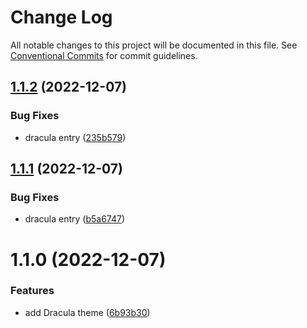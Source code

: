 # Change Log

All notable changes to this project will be documented in this file.
See [Conventional Commits](https://conventionalcommits.org) for commit guidelines.

## [1.1.2](https://github.com/standardnotes/plugins/compare/@standardnotes/dracula-theme@1.1.1...@standardnotes/dracula-theme@1.1.2) (2022-12-07)

### Bug Fixes

* dracula entry ([235b579](https://github.com/standardnotes/plugins/commit/235b579e98fc0420e301edf026d077e9ade7dfd8))

## [1.1.1](https://github.com/standardnotes/plugins/compare/@standardnotes/dracula-theme@1.1.0...@standardnotes/dracula-theme@1.1.1) (2022-12-07)

### Bug Fixes

* dracula entry ([b5a6747](https://github.com/standardnotes/plugins/commit/b5a674712ccb83b1b18aa2e8950562293bd7b526))

# 1.1.0 (2022-12-07)

### Features

* add Dracula theme ([6b93b30](https://github.com/standardnotes/plugins/commit/6b93b3005acaceb0d51ebabe6fcb9e7aa12f152e))

